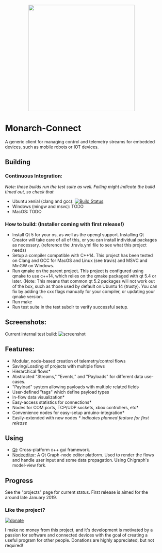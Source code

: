 <p align="center">
  <img src ="https://i.imgur.com/lNwM4ac.png" width="350" />
</p>

# Monarch-Connect
A generic client for managing control and telemetry streams for embedded devices, such as mobile robots or IOT devices.

## Building
### Continuous Integration:
*Note: these builds run the test suite as well. Failing might indicate the build timed out, so check that*
* Ubuntu xenial (clang and gcc): [![Build Status](https://travis-ci.org/Toms42/Monarch-Connect.svg?branch=master)](https://travis-ci.org/Toms42/Monarch-Connect)
* Windows (mingw and msvc): TODO
* MacOS: TODO
### How to build: (Installer coming with first release!)
* Install Qt 5 for your os, as well as the opengl support. Installing Qt Creator will take care of all of this, or you can install individual packages as necessary. (reference the .travis.yml file to see what this project needs)
* Setup a compiler compatible with C++14. This project has been tested on Clang and GCC for MacOS and Linux (see travis) and MSVC and MinGW on Windows.
* Run qmake on the parent project. This project is configured using qmake to use c++14, which relies on the qmake packaged with qt 5.4 or later. (Note: This means that common qt 5.2 packages will not work out of the box, such as those used by default on Ubuntu 14 (trusty). You can fix by adding the cxx flags manually for your compiler, or updating your qmake version.
* Run make
* Run test suite in the test subdir to verify successful setup.
## Screenshots:
Current internal test build:
![screenshot](https://i.imgur.com/5ND1IJh.png)
## Features:
* Modular, node-based creation of telemetry/control flows
* Saving/Loading of projects with multiple flows
* Hierarchical flows*
* Abstracted "Streams," "Events," and "Payloads" for different data use-cases.
* "Payload" system allowing payloads with multiple related fields
* User-defined "tags" which define payload types
* In-flow data visualization*
* Easy-access statistics for connections*
* Nodes for COM ports, TCP/UDP sockets, xbox controllers, etc*
* Convenience nodes for easy-setup arduino-integration*
* Easily-extended with new nodes
*\* indicates planned feature for first release* 

## Using
* [Qt](https://www.qt.io/): Cross-platform c++ gui framework.
* [Nodeeditor](https://github.com/paceholder/nodeeditor): A Qt Graph-node editor platform. Used to render the flows and handle user input and some data propagation. Using Chigraph's model-view fork.
## Progress
See the "projects" page for current status.
First release is aimed for the around late January 2019.

### Like the project?
[![donate](https://img.shields.io/badge/Paypal-Donate-green.svg?logo=paypal)](https://www.paypal.com/cgi-bin/webscr?cmd=_donations&business=VRDHBJCEL5PEE&item_name=Creating+useful,+open+source+software&currency_code=USD&source=url)

I make no money from this project, and it's development is motivated by a passion for software and connected devices with the goal of creating a useful program for other people. Donations are highly appreciated, but not required!
